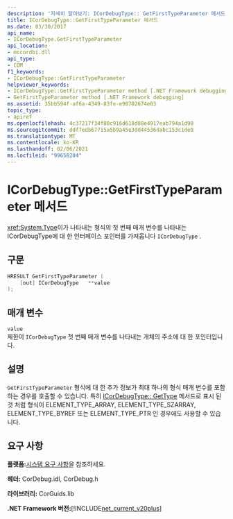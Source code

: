 ```yaml
---
description: '자세히 알아보기: ICorDebugType:: GetFirstTypeParameter 메서드'
title: ICorDebugType::GetFirstTypeParameter 메서드
ms.date: 03/30/2017
api_name:
- ICorDebugType.GetFirstTypeParameter
api_location:
- mscordbi.dll
api_type:
- COM
f1_keywords:
- ICorDebugType::GetFirstTypeParameter
helpviewer_keywords:
- ICorDebugType::GetFirstTypeParameter method [.NET Framework debugging]
- GetFirstTypeParameter method [.NET Framework debugging]
ms.assetid: 35bb594f-af6a-4349-83fe-e98702674e03
topic_type:
- apiref
ms.openlocfilehash: 4c37217f34f80c916d618d88e4917eab794a1d90
ms.sourcegitcommit: ddf7edb67715a5b9a45e3dd44536dabc153c1de0
ms.translationtype: MT
ms.contentlocale: ko-KR
ms.lasthandoff: 02/06/2021
ms.locfileid: "99658284"
---
```

# <a name="icordebugtypegetfirsttypeparameter-method"></a>ICorDebugType::GetFirstTypeParameter 메서드

<xref:System.Type>이가 나타내는 형식의 첫 번째 매개 변수를 나타내는 ICorDebugType에 대 한 인터페이스 포인터를 가져옵니다 `ICorDebugType` .  
  
## <a name="syntax"></a>구문  
  
```cpp  
HRESULT GetFirstTypeParameter (  
    [out] ICorDebugType   **value  
);  
```  
  
## <a name="parameters"></a>매개 변수  

 `value`  
 제한이 `ICorDebugType` 첫 번째 매개 변수를 나타내는 개체의 주소에 대 한 포인터입니다.  
  
## <a name="remarks"></a>설명  

 `GetFirstTypeParameter` 형식에 대 한 추가 정보가 최대 하나의 형식 매개 변수를 포함 하는 경우를 호출할 수 있습니다. 특히 [ICorDebugType:: GetType](icordebugtype-gettype-method.md) 메서드로 표시 된 것 처럼 형식이 ELEMENT_TYPE_ARRAY, ELEMENT_TYPE_SZARRAY, ELEMENT_TYPE_BYREF 또는 ELEMENT_TYPE_PTR 인 경우에도 사용할 수 있습니다.  
  
## <a name="requirements"></a>요구 사항  

 **플랫폼:**[시스템 요구 사항](../../get-started/system-requirements.md)을 참조하세요.  
  
 **헤더:** CorDebug.idl, CorDebug.h  
  
 **라이브러리:** CorGuids.lib  
  
 **.NET Framework 버전:**[!INCLUDE[net_current_v20plus](../../../../includes/net-current-v20plus-md.md)]

